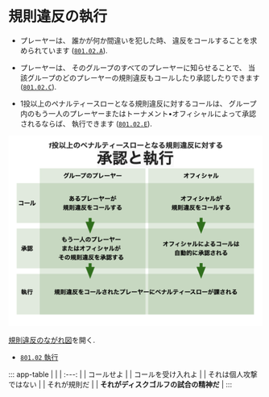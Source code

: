 # 規則違反の執行

* プレーヤーは、
誰かが何か間違いを犯した時、
違反をコールすることを求められています
([`801.02.A`](80102)).

* プレーヤーは、
そのグループのすべてのプレーヤーに知らせることで、
当該グループのどのプレーヤーの規則違反もコールしたり承認したりできます
([`801.02.C`](80102)).

* 1投以上のペナルティースローとなる規則違反に対するコールは、
グループ内のもう一人のプレーヤーまたはトーナメント•オフィシャルによって承認されるならば、
執行できます
([`801.02.E`](80102)).

![規則違反のながれ図](assets/img/enforcement.png)

[規則違反のながれ図](https://jpdga-shizuoka.github.io/rules/assets/img/enforcement.png)を開く.

* [`801.02` 執行](80102)

::: app-table
|   |
| :---: |
| コールせよ |
| コールを受け入れよ |
| それは個人攻撃ではない |
| それが規則だ |
| **それがディスクゴルフの試合の精神だ** |
:::

